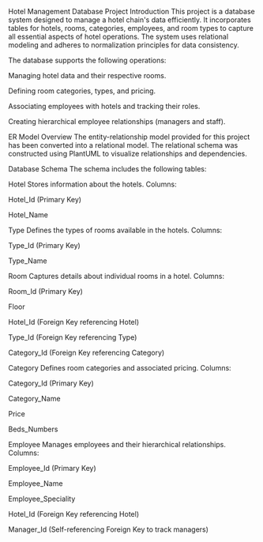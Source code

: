 Hotel Management Database Project Introduction This project is a database system designed to manage a hotel chain's data efficiently. It incorporates tables for hotels, rooms, categories, employees, and room types to capture all essential aspects of hotel operations. The system uses relational modeling and adheres to normalization principles for data consistency.

The database supports the following operations:

Managing hotel data and their respective rooms.

Defining room categories, types, and pricing.

Associating employees with hotels and tracking their roles.

Creating hierarchical employee relationships (managers and staff).

ER Model Overview The entity-relationship model provided for this project has been converted into a relational model. The relational schema was constructed using PlantUML to visualize relationships and dependencies.

Database Schema The schema includes the following tables:

Hotel Stores information about the hotels.
Columns:

Hotel_Id (Primary Key)

Hotel_Name

Type Defines the types of rooms available in the hotels.
Columns:

Type_Id (Primary Key)

Type_Name

Room Captures details about individual rooms in a hotel.
Columns:

Room_Id (Primary Key)

Floor

Hotel_Id (Foreign Key referencing Hotel)

Type_Id (Foreign Key referencing Type)

Category_Id (Foreign Key referencing Category)

Category Defines room categories and associated pricing.
Columns:

Category_Id (Primary Key)

Category_Name

Price

Beds_Numbers

Employee Manages employees and their hierarchical relationships.
Columns:

Employee_Id (Primary Key)

Employee_Name

Employee_Speciality

Hotel_Id (Foreign Key referencing Hotel)

Manager_Id (Self-referencing Foreign Key to track managers)